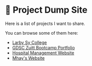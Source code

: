 # 🍋 Project Dump Site

Here is a list of projects I want to share.

You can browse some of them here:
 - [Larby Sy College](https://arvl130.github.io/larby-sy-college)
 - [GDSC Zuitt Bootcamp Portfolio](https://arvl130.github.io/fcb-portfolio)
 - [Hospital Management Website](https://arvl130.github.io/hospital-management-system)
 - [Mhay's Website](https://arvl130.github.io/mhay)
